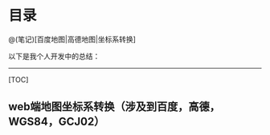 
# 目录

@(笔记)[百度地图|高德地图|坐标系转换]

以下是我个人开发中的总结：
 


-------------------

[TOC]

## web端地图坐标系转换（涉及到百度，高德，WGS84，GCJ02）